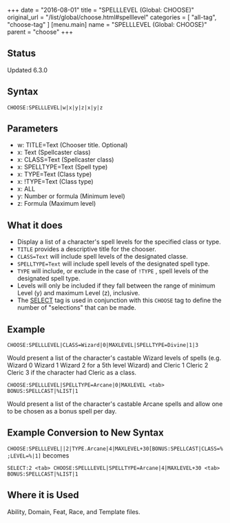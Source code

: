 +++
date = "2016-08-01"
title = "SPELLLEVEL (Global: CHOOSE)"
original_url = "/list/global/choose.html#spelllevel"
categories = [ "all-tag", "choose-tag" ]
[menu.main]
    name = "SPELLLEVEL (Global: CHOOSE)"
    parent = "choose"
+++

## Status

Updated 6.3.0

## Syntax

`CHOOSE:SPELLLEVEL|w|x|y|z|x|y|z`

## Parameters

-   w: TITLE=Text (Chooser title. Optional)
-   x: Text (Spellcaster class)
-   x: CLASS=Text (Spellcaster class)
-   x: SPELLTYPE=Text (Spell type)
-   x: TYPE=Text (Class type)
-   x: !TYPE=Text (Class type)
-   x: ALL
-   y: Number or formula (Minimum level)
-   z: Formula (Maximum level)



What it does
------------

-   Display a list of a character's spell levels for the specified class
    or type.
-   `TITLE` provides a descriptive title for the chooser.
-   `CLASS=Text` will include spell levels of the designated classe.
-   `SPELLTYPE=Text` will include spell levels of the designated
    spell type.
-   `TYPE` will include, or exclude in the case of `!TYPE` , spell
    levels of the designated spell type.
-   Levels will only be included if they fall between the range of
    minimum Level (y) and maximum Level (z), inclusive.
-   The [SELECT](/list/global/other/select.html) tag is used in
    conjunction with this `CHOOSE` tag to define the number of
    "selections" that can be made.

Example
-------

`CHOOSE:SPELLLEVEL|CLASS=Wizard|0|MAXLEVEL|SPELLTYPE=Divine|1|3`

Would present a list of the character's castable Wizard levels of spells
(e.g. Wizard 0 Wizard 1 Wizard 2 for a 5th level Wizard) and Cleric 1
Cleric 2 Cleric 3 if the character had Cleric as a class.

`CHOOSE:SPELLLEVEL|SPELLTYPE=Arcane|0|MAXLEVEL <tab> BONUS:SPELLCAST|%LIST|1`

Would present a list of the character's castable Arcane spells and allow
one to be chosen as a bonus spell per day.

Example Conversion to New Syntax
--------------------------------

`CHOOSE:SPELLLEVEL||2|TYPE.Arcane|4|MAXLEVEL+30[BONUS:SPELLCAST|CLASS=%;LEVEL=%|1]`
becomes

`SELECT:2 <tab> CHOOSE:SPELLLEVEL|SPELLTYPE=Arcane|4|MAXLEVEL+30 <tab> BONUS:SPELLCAST|%LIST|1`

Where it is Used
----------------

Ability, Domain, Feat, Race, and Template files.

